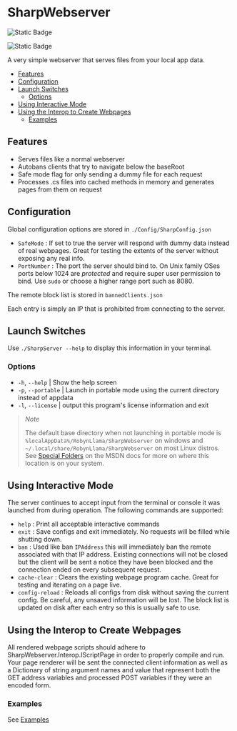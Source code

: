 # SharpWebserver

![Static Badge](https://img.shields.io/badge/Language-C%23-blue?style=flat-square&logo=sharp)

![Static Badge](https://img.shields.io/badge/License-GPLv3-orange?style=flat-square&logo=gnuemacs)

A very simple webserver that serves files from your local app data.

- [Features](#features)
- [Configuration](#configuration)
- [Launch Switches](#launch-switches)
  - [Options](#options)
- [Using Interactive Mode](#using-interactive-mode)
- [Using the Interop to Create Webpages](#using-the-interop-to-create-webpages)
  - [Examples](#examples)

## Features

- Serves files like a normal webserver
- Autobans clients that try to navigate below the baseRoot
- Safe mode flag for only sending a dummy file for each request
- Processes .cs files into cached methods in memory and generates pages from them on request

## Configuration

Global configuration options are stored in `./Config/SharpConfig.json`

- `SafeMode` : If set to true the server will respond with dummy data instead of real webpages. Great for testing the extents of the server without exposing any real info.
- `PortNumber` : The port the server should bind to. On Unix family OSes ports below 1024 are *protected* and require super user permission to bind. Use `sudo` or choose a higher range port such as 8080.

The remote block list is stored in `bannedClients.json`

Each entry is simply an IP that is prohibited from connecting to the server.

## Launch Switches

Use `./SharpServer --help` to display this information in your terminal.

### Options

- `-h`, `--help`          | Show the help screen
- `-p`, `--portable`      | Launch in portable mode using the current directory instead of appdata
- `-l`, `--license`       | output this program's license information and exit
  
> *Note*
>
> The default base directory when not launching in portable mode is `%localAppData%/RobynLlama/SharpWebserver` on windows and `~/.local/share/RobynLlama/SharpWebserver` on most Linux distros. See [Special Folders](https://learn.microsoft.com/en-us/dotnet/api/system.environment.getfolderpath?view=net-8.0) on the MSDN docs for more on where this location is on your system.

## Using Interactive Mode

The server continues to accept input from the terminal or console it was launched from during operation. The following commands are supported:

- `help` : Print all acceptable interactive commands
- `exit` : Save configs and exit immediately. No requests will be filled while shutting down.
- `ban` : Used like ban `IPAddress` this will immediately ban the remote associated with that IP address. Existing connections will not be closed but the client will be sent a notice they have been blocked and the connection ended on every subsequent request.
- `cache-clear` : Clears the existing webpage program cache. Great for testing and iterating on a page live.
- `config-reload` : Reloads all configs from disk without saving the current config. Be careful, any unsaved information will be lost. The block list is updated on disk after each entry so this is usually safe to use.

## Using the Interop to Create Webpages

All rendered webpage scripts should adhere to SharpWebserver.Interop.IScriptPage in order to properly compile and run. Your page renderer will be sent the connected client information as well as a Dictionary of string argument names and value that represent both the GET address variables and processed POST variables if they were an encoded form.

### Examples

See [Examples](src/ExamplePages/README.md)
